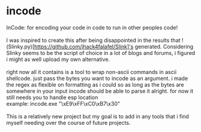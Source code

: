 # incode

InCode: for encoding your code in code to run in other peoples code!\
\
I was inspired to create this after being disappointed in the results that !(Slinky.py)[https://github.com/ihack4falafel/Slink]'s generated. Considering Slinky seems to be the script of choice in a lot of blogs and forums, i figured i might as well upload my own alternative.\
\
right now all it contains is a tool to wrap non-ascii commands in ascii shellcode. just pass the bytes you want to incode as an argument. i made the regex as flexible on formatting as i could so as long as the bytes are somewhere in your input incode should be able to parse it alright. for now it still needs you to handle esp location\
example: incode.exe "\xE9\xFF\xC0\xB7\x30"\
\
This is a relatively new project but my goal is to add in any tools that i find myself needing over the course of future projects.
